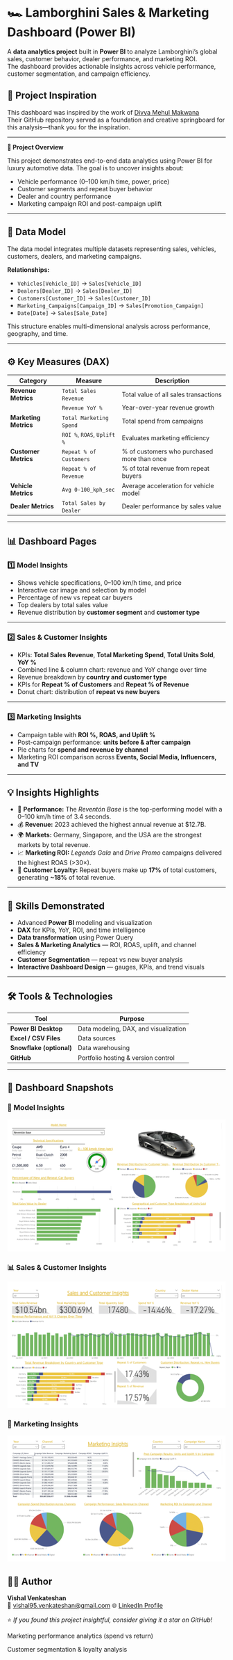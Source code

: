 # 🏎️ Lamborghini Sales & Marketing Dashboard (Power BI)

A **data analytics project** built in **Power BI** to analyze Lamborghini’s global sales, customer behavior, dealer performance, and marketing ROI.  
The dashboard provides actionable insights across vehicle performance, customer segmentation, and campaign efficiency.


## 🧠 Project Inspiration

This dashboard was inspired by the work of [Divya Mehul Makwana](https://github.com/divyamehulmakwana-bit/Lamborghini-Dashboard-using-PowerBi-and-Snowflake/tree/main/Data%20Source)  
Their GitHub repository served as a foundation and creative springboard for this analysis—thank you for the inspiration.

---

**📁 Project Overview**

This project demonstrates end-to-end data analytics using Power BI for luxury automotive data.
The goal is to uncover insights about:

- Vehicle performance (0–100 km/h time, power, price)
- Customer segments and repeat buyer behavior
- Dealer and country performance
- Marketing campaign ROI and post-campaign uplift



---

## 🧩 Data Model

The data model integrates multiple datasets representing sales, vehicles, customers, dealers, and marketing campaigns.  

**Relationships:**
- `Vehicles[Vehicle_ID]` → `Sales[Vehicle_ID]`
- `Dealers[Dealer_ID]` → `Sales[Dealer_ID]`
- `Customers[Customer_ID]` → `Sales[Customer_ID]`
- `Marketing_Campaigns[Campaign_ID]` → `Sales[Promotion_Campaign]`
- `Date[Date]` → `Sales[Sale_Date]`

This structure enables multi-dimensional analysis across performance, geography, and time.

---

## ⚙️ Key Measures (DAX)

| Category | Measure | Description |
|-----------|----------|-------------|
| **Revenue Metrics** | `Total Sales Revenue` | Total value of all sales transactions |
|  | `Revenue YoY %` | Year-over-year revenue growth |
| **Marketing Metrics** | `Total Marketing Spend` | Total spend from campaigns |
|  | `ROI %`, `ROAS`, `Uplift %` | Evaluates marketing efficiency |
| **Customer Metrics** | `Repeat % of Customers` | % of customers who purchased more than once |
|  | `Repeat % of Revenue` | % of total revenue from repeat buyers |
| **Vehicle Metrics** | `Avg 0-100_kph_sec` | Average acceleration for vehicle model |
| **Dealer Metrics** | `Total Sales by Dealer` | Dealer performance by sales value |

---

## 📊 Dashboard Pages

### 1️⃣ Model Insights
- Shows vehicle specifications, 0–100 km/h time, and price  
- Interactive car image and selection by model  
- Percentage of new vs repeat car buyers  
- Top dealers by total sales value  
- Revenue distribution by **customer segment** and **customer type**

---

### 2️⃣ Sales & Customer Insights
- KPIs: **Total Sales Revenue**, **Total Marketing Spend**, **Total Units Sold**, **YoY %**  
- Combined line & column chart: revenue and YoY change over time  
- Revenue breakdown by **country and customer type**  
- KPIs for **Repeat % of Customers** and **Repeat % of Revenue**  
- Donut chart: distribution of **repeat vs new buyers**

---

### 3️⃣ Marketing Insights
- Campaign table with **ROI %, ROAS, and Uplift %**  
- Post-campaign performance: **units before & after campaign**  
- Pie charts for **spend and revenue by channel**  
- Marketing ROI comparison across **Events, Social Media, Influencers, and TV**

---

## 💡 Insights Highlights

- 🚗 **Performance:** The *Reventón Base* is the top-performing model with a 0–100 km/h time of 3.4 seconds.  
- 💰 **Revenue:** 2023 achieved the highest annual revenue at $12.7B.  
- 🌍 **Markets:** Germany, Singapore, and the USA are the strongest markets by total revenue.  
- 📈 **Marketing ROI:** *Legends Gala* and *Drive Promo* campaigns delivered the highest ROAS (>30×).  
- 🙋 **Customer Loyalty:** Repeat buyers make up **17%** of total customers, generating **~18%** of total revenue.

---

## 🧠 Skills Demonstrated

- Advanced **Power BI** modeling and visualization  
- **DAX** for KPIs, YoY, ROI, and time intelligence  
- **Data transformation** using Power Query  
- **Sales & Marketing Analytics** — ROI, ROAS, uplift, and channel efficiency  
- **Customer Segmentation** — repeat vs new buyer analysis  
- **Interactive Dashboard Design** — gauges, KPIs, and trend visuals  

---

## 🛠️ Tools & Technologies

| Tool | Purpose |
|------|----------|
| **Power BI Desktop** | Data modeling, DAX, and visualization |
| **Excel / CSV Files** | Data sources |
| **Snowflake (optional)** | Data warehousing |
| **GitHub** | Portfolio hosting & version control |

---

## 📸 Dashboard Snapshots

### 🧩 Model Insights  
![Model Insights](Dashboard/Model_Insights.png)

### 📊 Sales & Customer Insights  
![Sales & Customer Insights](Dashboard/Sales_Customer_Insights.png)

### 🎯 Marketing Insights  
![Marketing Insights](Dashboard/Marketing_Insights.png)


## 👩‍💻 Author

**Vishal Venkateshan**  
📧 vishal95.venkateshan@gmail.com
🌐 [LinkedIn Profile](https://www.linkedin.com/in/vishal-venkateshan/)  



⭐ *If you found this project insightful, consider giving it a star on GitHub!*



Marketing performance analytics (spend vs return)

Customer segmentation & loyalty analysis



